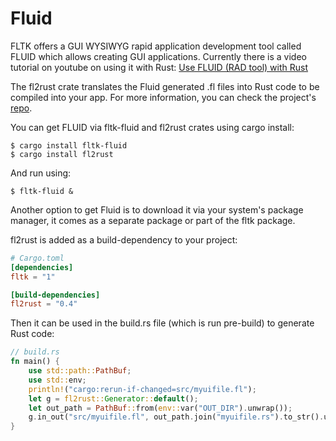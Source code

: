 # Fluid

FLTK offers a GUI WYSIWYG rapid application development tool called FLUID which allows creating GUI applications.
Currently there is a video tutorial on youtube on using it with Rust:
[Use FLUID (RAD tool) with Rust](https://www.youtube.com/watch?v=k_P0wG3-dNk)

The fl2rust crate translates the Fluid generated .fl files into Rust code to be compiled into your app.
For more information, you can check the project's [repo](https://github.com/MoAlyousef/fl2rust).

You can get FLUID via fltk-fluid and fl2rust crates using cargo install:
```
$ cargo install fltk-fluid
$ cargo install fl2rust
```
And run using:
```
$ fltk-fluid &
```
Another option to get Fluid is to download it via your system's package manager, it comes as a separate package or part of the fltk package.

fl2rust is added as a build-dependency to your project:
```toml
# Cargo.toml
[dependencies]
fltk = "1"

[build-dependencies]
fl2rust = "0.4"
```

Then it can be used in the build.rs file (which is run pre-build) to generate Rust code:
```rust
// build.rs
fn main() {
    use std::path::PathBuf;
    use std::env;
    println!("cargo:rerun-if-changed=src/myuifile.fl");
    let g = fl2rust::Generator::default();
    let out_path = PathBuf::from(env::var("OUT_DIR").unwrap());
    g.in_out("src/myuifile.fl", out_path.join("myuifile.rs").to_str().unwrap()).expect("Failed to generate rust from fl file!");
}
```